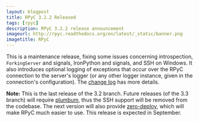 ```yaml
---
layout: blogpost
title: RPyC 3.2.2 Released
tags: [rpyc]
description: RPyC 3.2.2 release announcement
imageurl: http://rpyc.readthedocs.org/en/latest/_static/banner.png
imagetitle: RPyC
---
```


This is a maintenance release, fixing some issues concerning introspection, ``ForkingServer`` 
and signals, IronPython and signals, and SSH on Windows. It also introduces optional logging 
of exceptions that occur over the RPyC connection to the server's logger (or any other logger
instance, given in the connection's configuration). The 
[change log](http://rpyc.sourceforge.net/changelog.html) has more details.

**Note:** This is the last release of the 3.2 branch. Future releases (of the 3.3 branch) will 
require [plumbum](http://plumbum.readthedocs.org), thus the SSH support will be removed from the
codebase. The next version will also provide [zero-deploy](https://github.com/tomerfiliba/rpyc/issues/81),
which will make RPyC much easier to use. This release is expected in September.

